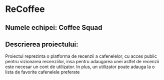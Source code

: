 # ReCoffee

Numele echipei:  Coffee Squad
--------------------

Descrierea proiectului: 
--------------------

 Proiectul reprezinta o platforma de recenzii a cafenelelor, cu acces public pentru vizionarea recenziilor, insa pentru adaugarea unei astfel de recenzii este necesar un cont de utilizator. In plus, un utilizator poate adauga la o lista de favorite cafenelele preferate